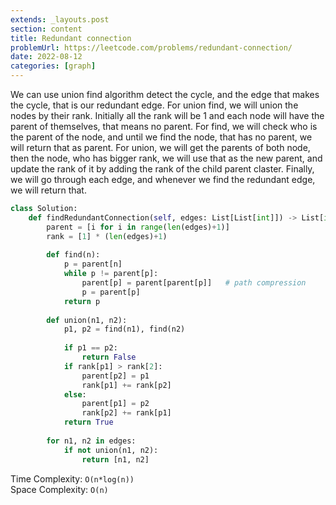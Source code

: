 ```yaml
---
extends: _layouts.post
section: content
title: Redundant connection
problemUrl: https://leetcode.com/problems/redundant-connection/
date: 2022-08-12
categories: [graph]
---
```


We can use union find algorithm detect the cycle, and the edge that makes the cycle, that is our redundant edge. For union find, we will union the nodes by their rank. Initially all the rank will be 1 and each node will have the parent of themselves, that means no parent. For find, we will check who is the parent of the node, and until we find the node, that has no parent, we will return that as parent. For union, we will get the parents of both node, then the node, who has bigger rank, we will use that as the new parent, and update the rank of it by adding the rank of the child parent claster. Finally, we will go through each edge, and whenever we find the redundant edge, we will return that.

```python
class Solution:
    def findRedundantConnection(self, edges: List[List[int]]) -> List[int]:
        parent = [i for i in range(len(edges)+1)]
        rank = [1] * (len(edges)+1)
        
        def find(n):
            p = parent[n]
            while p != parent[p]:
                parent[p] = parent[parent[p]]   # path compression
                p = parent[p]
            return p
        
        def union(n1, n2):
            p1, p2 = find(n1), find(n2)
            
            if p1 == p2:
                return False
            if rank[p1] > rank[2]:
                parent[p2] = p1
                rank[p1] += rank[p2]
            else:
                parent[p1] = p2
                rank[p2] += rank[p1]
            return True
        
        for n1, n2 in edges:
            if not union(n1, n2):
                return [n1, n2]
```

Time Complexity: `O(n*log(n))` <br/>
Space Complexity: `O(n)`